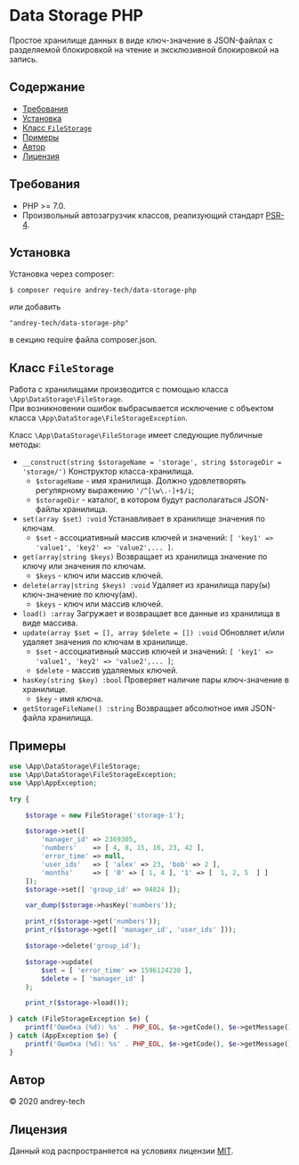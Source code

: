 # Data Storage PHP

Простое хранилище данных в виде ключ-значение в JSON-файлах 
с разделяемой блокировкой на чтение и эксклюзивной блокировкой на запись.

## Содержание

<!-- MarkdownTOC levels="1,2,3,4,5,6" autoanchor="true" autolink="true" -->

- [Требования](#%D0%A2%D1%80%D0%B5%D0%B1%D0%BE%D0%B2%D0%B0%D0%BD%D0%B8%D1%8F)
- [Установка](#%D0%A3%D1%81%D1%82%D0%B0%D0%BD%D0%BE%D0%B2%D0%BA%D0%B0)
- [Класс `FileStorage`](#%D0%9A%D0%BB%D0%B0%D1%81%D1%81-filestorage)
- [Примеры](#%D0%9F%D1%80%D0%B8%D0%BC%D0%B5%D1%80%D1%8B)
- [Автор](#%D0%90%D0%B2%D1%82%D0%BE%D1%80)
- [Лицензия](#%D0%9B%D0%B8%D1%86%D0%B5%D0%BD%D0%B7%D0%B8%D1%8F)

<!-- /MarkdownTOC -->

<a id="%D0%A2%D1%80%D0%B5%D0%B1%D0%BE%D0%B2%D0%B0%D0%BD%D0%B8%D1%8F"></a>
## Требования

- PHP >= 7.0.
- Произвольный автозагрузчик классов, реализующий стандарт [PSR-4](https://www.php-fig.org/psr/psr-4/).

<a id="%D0%A3%D1%81%D1%82%D0%B0%D0%BD%D0%BE%D0%B2%D0%BA%D0%B0"></a>
## Установка

Установка через composer:
```
$ composer require andrey-tech/data-storage-php
```

или добавить

```
"andrey-tech/data-storage-php"
```

в секцию require файла composer.json.

<a id="%D0%9A%D0%BB%D0%B0%D1%81%D1%81-filestorage"></a>
## Класс `FileStorage`

Работа с хранилищами производится с помощью класса `\App\DataStorage\FileStorage`.  
При возникновении ошибок выбрасывается исключение с объектом класса `\App\DataStorage\FileStorageException`. 

Класс `\App\DataStorage\FileStorage` имеет следующие публичные методы:

- `__construct(string $storageName = 'storage', string $storageDir = 'storage/')` Конструктор класса-хранилища.
    * `$storageName` - имя хранилища. Должно удовлетворять регулярному выражению `'/^[\w\.-]+$/i`;
    * `$storageDir` - каталог, в котором будут располагаться JSON-файлы хранилища.
- `set(array $set) :void` Устанавливает в хранилище значения по ключам.
    * `$set` - ассоциативный массив ключей и значений: `[ 'key1' => 'value1', 'key2' => 'value2',... ]`.
- `get(array|string $keys)` Возвращает из хранилища значение по ключу или значения по ключам.
    * `$keys` - ключ или массив ключей.
- `delete(array|string $keys) :void` Удаляет из хранилища пару(ы) ключ-значение по ключу(ам).
    * `$keys` - ключ или массив ключей.
- `load() :array` Загружает и возвращает все данные из хранилища в виде массива.
- `update(array $set = [], array $delete = []) :void` Обновляет и/или удаляет значения по ключам в хранилище.
    * `$set` - ассоциативный массив ключей и значений: `[ 'key1' => 'value1', 'key2' => 'value2',... ]`;
    * `$delete` - массив удаляемых ключей.
- `hasKey(string $key) :bool` Проверяет наличие пары ключ-значение в хранилище.
    * `$key` - имя ключа.
- `getStorageFileName() :string` Возвращает абсолютное имя JSON-файла хранилища.

<a id="%D0%9F%D1%80%D0%B8%D0%BC%D0%B5%D1%80%D1%8B"></a>
## Примеры

```php
use \App\DataStorage\FileStorage;
use \App\DataStorage\FileStorageException;
use \App\AppException;

try {

    $storage = new FileStorage('storage-1');

    $storage->set([
        'manager_id' => 2369305,
        'numbers'    => [ 4, 8, 15, 16, 23, 42 ],
        'error_time' => null,
        'user_ids'   => [ 'alex' => 23, 'bob' => 2 ],
        'months'     => [ '0' => [ 1, 4 ], '1' => [  1, 2, 5  ] ]
    ]);
    $storage->set([ 'group_id' => 94824 ]);

    var_dump($storage->hasKey('numbers'));

    print_r($storage->get('numbers'));
    print_r($storage->get([ 'manager_id', 'user_ids' ]));

    $storage->delete('group_id');

    $storage->update(
        $set = [ 'error_time' => 1596124230 ],
        $delete = [ 'manager_id' ]
    );

    print_r($storage->load());

} catch (FileStorageException $e) {
    printf('Ошибка (%d): %s' . PHP_EOL, $e->getCode(), $e->getMessage());
} catch (AppException $e) {
    printf('Ошибка (%d): %s' . PHP_EOL, $e->getCode(), $e->getMessage());
}
```

<a id="%D0%90%D0%B2%D1%82%D0%BE%D1%80"></a>
## Автор

© 2020 andrey-tech

<a id="%D0%9B%D0%B8%D1%86%D0%B5%D0%BD%D0%B7%D0%B8%D1%8F"></a>
## Лицензия

Данный код распространяется на условиях лицензии [MIT](./LICENSE).

